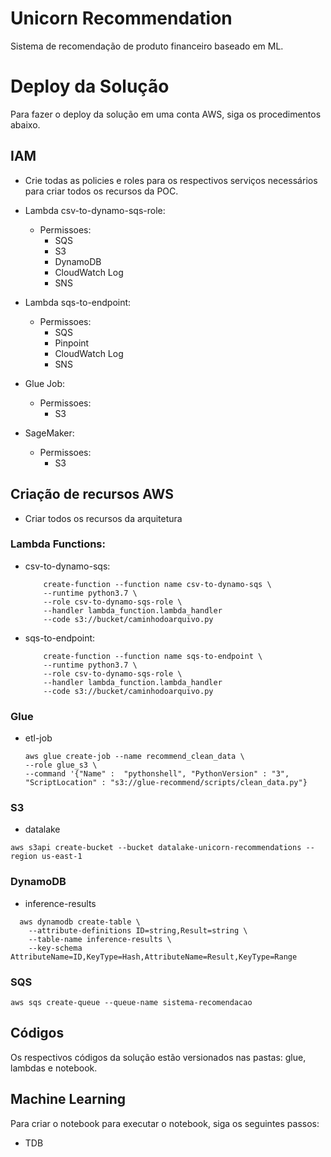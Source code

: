 # Unicorn Recommendation

Sistema de recomendação de produto financeiro baseado em ML. 

# Deploy da Solução

Para fazer o deploy da solução em uma conta AWS, siga os procedimentos abaixo.

## IAM 
- Crie todas as policies e roles para os respectivos serviços necessários para criar todos os recursos da POC.

- Lambda csv-to-dynamo-sqs-role:
    - Permissoes:
        - SQS
        - S3
        - DynamoDB
        - CloudWatch Log
        - SNS
        
- Lambda sqs-to-endpoint:
    - Permissoes:
      - SQS 
      - Pinpoint
      - CloudWatch Log
      - SNS

- Glue Job:
    - Permissoes:
      - S3

- SageMaker:
    - Permissoes:
      - S3

## Criação de recursos AWS

- Criar todos os recursos da arquitetura 

### Lambda Functions:


- csv-to-dynamo-sqs:
    
    ```
        create-function --function name csv-to-dynamo-sqs \
        --runtime python3.7 \
        --role csv-to-dynamo-sqs-role \
        --handler lambda_function.lambda_handler
        --code s3://bucket/caminhodoarquivo.py
    ```

- sqs-to-endpoint:

    ```
        create-function --function name sqs-to-endpoint \
        --runtime python3.7 \
        --role csv-to-dynamo-sqs-role \
        --handler lambda_function.lambda_handler
        --code s3://bucket/caminhodoarquivo.py
    ```

### Glue

- etl-job

      
      aws glue create-job --name recommend_clean_data \    
      --role glue_s3 \
      --command '{"Name" :  "pythonshell", "PythonVersion" : "3", 
      "ScriptLocation" : "s3://glue-recommend/scripts/clean_data.py"}
      
### S3

- datalake

``` 
aws s3api create-bucket --bucket datalake-unicorn-recommendations --region us-east-1
```

### DynamoDB

- inference-results
```
  aws dynamodb create-table \
    --attribute-definitions ID=string,Result=string \
    --table-name inference-results \
    --key-schema AttributeName=ID,KeyType=Hash,AttributeName=Result,KeyType=Range
```

### SQS

```
aws sqs create-queue --queue-name sistema-recomendacao
```


## Códigos

Os respectivos códigos da solução estão versionados nas pastas: glue, lambdas e notebook.

## Machine Learning

Para criar o notebook para executar o notebook, siga os seguintes passos: 

- TDB
